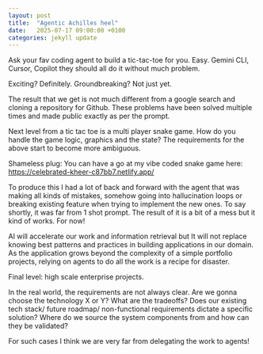 ```yaml
---
layout: post
title:  "Agentic Achilles heel"
date:   2025-07-17 09:00:00 +0100
categories: jekyll update
---
```


Ask your fav coding agent to build a tic-tac-toe for you. Easy.
Gemini CLI, Cursor, Copilot they should all do it without much problem.

Exciting? Definitely.
Groundbreaking? Not just yet.

The result that we get is not much different from a google search and cloning a repository for Github. These problems have been solved multiple times and made public exactly as per the prompt.

Next level from a tic tac toe is a multi player snake game.
How do you handle the game logic, graphics and the state?
The requirements for the above start to become more ambiguous.

Shameless plug: You can have a go at my vibe coded snake game here: https://celebrated-kheer-c87bb7.netlify.app/

To produce this I had a lot of back and forward with the agent that was making all kinds of mistakes, somehow going into hallucination loops or breaking existing feature when trying to implement the new ones. To say shortly, it was far from 1 shot prompt. The result of it is a bit of a mess but it kind of works. For now!

AI will accelerate our work and information retrieval but It will not replace knowing best patterns and practices in building applications in our domain. As the application grows beyond the complexity of a simple portfolio projects, relying on agents to do all the work is a recipe for disaster.

Final level: high scale enterprise projects.

In the real world, the requirements are not always clear. Are we gonna choose the technology X or Y? What are the tradeoffs? Does our existing tech stack/ future roadmap/ non-functional requirements dictate a specific solution? 
Where do we source the system components from and how can they be validated?

For such cases I think we are very far from delegating the work to agents!
